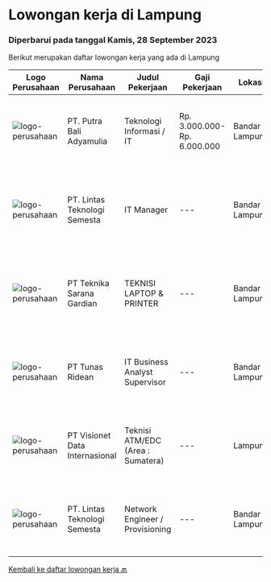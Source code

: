 
  # Lowongan kerja di Lampung

  ### Diperbarui pada tanggal Kamis, 28 September 2023

  Berikut merupakan daftar lowongan kerja yang ada di Lampung

  |Logo Perusahaan | Nama Perusahaan | Judul Pekerjaan | Gaji Pekerjaan | Lokasi | Deskripsi | Tanggal diunggah | Pranala |
  | -------------- | --------------- | --------------- | --------- | --------- | -------------- | ------- | ----------- |
  |![logo-perusahaan](https://image-service-cdn.seek.com.au/34f9ef179c30ea36b3cc43a3c6e784e345cd36c4/ee4dce1061f3f616224767ad58cb2fc751b8d2dc)|PT. Putra Bali Adyamulia|Teknologi Informasi / IT|Rp. 3.000.000-Rp. 6.000.000|Bandar Lampung|- Lulusan S1 Jurusan IT- Pengalaman minimal 2 tahun- Usia maksimal 40 tahun- Mampu membuat program software yang mendukung kinerja perusahaan- Mampu...|Kamis, 21 September 2023|https://www.jobstreet.co.id/id/job/teknologi-informasi-it-4477079?token=0~8d0313a0-35cc-4f60-80ef-7dece9943f73&sectionRank=1&jobId=jobstreet-id-job-4477079|
|![logo-perusahaan](https://i.ibb.co/sqvTCh9/112815900-stock-vector-no-image-available-icon-flat-vector.webp)|PT. Lintas Teknologi Semesta|IT Manager|---|Bandar Lampung|Job Descriptions:• Manage and lead Corporate IT teams to deliver stable and solutive IT solutions• Ensure that the day-to-day IT operations running...|Selasa, 19 September 2023|https://www.jobstreet.co.id/id/job/it-manager-4474387?token=0~8d0313a0-35cc-4f60-80ef-7dece9943f73&sectionRank=2&jobId=jobstreet-id-job-4474387|
|![logo-perusahaan](https://image-service-cdn.seek.com.au/d9471cd6233c5f3d28e6f495e3f78361e86ad4a5/ee4dce1061f3f616224767ad58cb2fc751b8d2dc)|PT Teknika Sarana Gardian|TEKNISI LAPTOP & PRINTER|---|Bandar Lampung|Persyaratan : Berdomisili di Kota Bandar Lampung Kandidat minimal pendidikan STM/SMK Elektro. Memiliki pengalaman di bidang yang sama minimal 1 tahun...|Selasa, 19 September 2023|https://www.jobstreet.co.id/id/job/teknisi-laptop-printer-4473772?token=0~8d0313a0-35cc-4f60-80ef-7dece9943f73&sectionRank=3&jobId=jobstreet-id-job-4473772|
|![logo-perusahaan](https://image-service-cdn.seek.com.au/bfa0499587c60523d092c92bf1eac2d3255c059c/ee4dce1061f3f616224767ad58cb2fc751b8d2dc)|PT Tunas Ridean|IT Business Analyst Supervisor|---|Bandar Lampung|Menganalisa/melakukan feasibity study dari kebutuhan bisnis. Mengukur cost and benefit sebelum dan sesudah penggunaan dan pengembangan...|Kamis, 14 September 2023|https://www.jobstreet.co.id/id/job/it-business-analyst-supervisor-4469221?token=0~8d0313a0-35cc-4f60-80ef-7dece9943f73&sectionRank=4&jobId=jobstreet-id-job-4469221|
|![logo-perusahaan](https://image-service-cdn.seek.com.au/84d23b3586ee4efd70ea62878095fcc6b1639e33/ee4dce1061f3f616224767ad58cb2fc751b8d2dc)|PT Visionet Data Internasional|Teknisi ATM/EDC (Area : Sumatera)|---|Lampung|*) Menangani kebutuhan pelanggan di lokasi pelanggan agar terpenuhi SLA yang telah ditentukan.*) Menganalisa problem/case dengan akurat untuk...|Rabu, 13 September 2023|https://www.jobstreet.co.id/id/job/teknisi-atm-edc-area-%3A-sumatera-4467995?token=0~8d0313a0-35cc-4f60-80ef-7dece9943f73&sectionRank=5&jobId=jobstreet-id-job-4467995|
|![logo-perusahaan](https://i.ibb.co/sqvTCh9/112815900-stock-vector-no-image-available-icon-flat-vector.webp)|PT. Lintas Teknologi Semesta|Network Engineer / Provisioning|---|Bandar Lampung|Network Engineer/ProvisioningJob Description: Technical support client Standby shifting Installation Networking Hardware  Handling...|Senin, 04 September 2023|https://www.jobstreet.co.id/id/job/network-engineer-provisioning-4458050?token=0~8d0313a0-35cc-4f60-80ef-7dece9943f73&sectionRank=6&jobId=jobstreet-id-job-4458050|


  [Kembali ke daftar lowongan kerja 🔙](../README.md#daftar-lowongan-kerja)
  